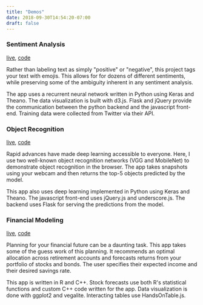 ```yaml
---
title: "Demos"
date: 2018-09-30T14:54:20-07:00
draft: false
---
```


### Sentiment Analysis
[live](https://sentiment.erickramer.live), [code](https://github.com/erickramer/sentiment)

Rather than labeling text as simply "positive" or "negative", this project tags your text with emojis. This  allows for for dozens of different sentiments, while preserving some of the ambiguity inherent in any sentiment analysis.

The app uses a recurrent neural network written in Python using Keras and Theano. The data visualization is built with d3.js. Flask and jQuery provide the communication between the python backend and the javascript front-end. Training data were collected from Twitter via their API.


### Object Recognition
[live](https://image.erickramer.live), [code](https://github.com/erickramer/image_recog)

Rapid advances have made deep learning accessible to everyone. Here, I use two well-known object recognition networks (VGG and MobileNet) to demonstrate object recognition in the browser. The app takes snapshots using your webcam and then returns the top-5 objects predicted by the model.

This app also uses deep learning implemented in Python using Keras and Theano. The javascript front-end uses jQuery.js and underscore.js. The backend uses Flask for serving the predictions from the model.

### Financial Modeling
[live](https://eransom.shinyapps.io/financial_planning/), [code](https://github.com/erickramer/financial_dashboard})

Planning for your financial future can be a daunting task. This app takes some of the guess work of this planning. It recommends an optimal allocation across retirement accounts and forecasts returns from your portfolio of stocks and bonds. The user specifies their expected income and their desired savings rate.

This app is written in R and C++. Stock forecasts use both R's statistical functions and custom C++ code written for the app. Data visualization is done with ggplot2 and vegalite. Interacting tables use HandsOnTable.js.

